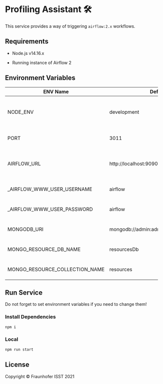 # Profiling Assistant 🛠️

This service provides a way of triggering `airflow:2.x` workflows.

## Requirements

+ Node.js v14.16.x

+ Running instance of Airflow 2

## Environment Variables

|ENV Name|Default|Description|
|---|---|---|
|NODE_ENV|development|Set to *production* in production environment|
|PORT|3011|Can be changed to your needs|
|AIRFLOW_URL|http://localhost:9090|Endpoint where your `Airflow` instance lives|
|_AIRFLOW_WWW_USER_USERNAME|airflow|Airflow username for login|
|_AIRFLOW_WWW_USER_PASSWORD|airflow|Airflow password for login|
|MONGODB_URI|mongodb://admin:admin@localhost:27017|MongoDB connection URI|
|MONGO_RESOURCE_DB_NAME|resourcesDb|database name for resources|
|MONGO_RESOURCE_COLLECTION_NAME|resources|collection name for resources|

## Run Service

Do not forget to set environment variables if you need to change them!

### Install Dependencies

```sh
npm i
```

### Local

```sh
npm run start
```

## License

Copyright © Fraunhofer ISST 2021
